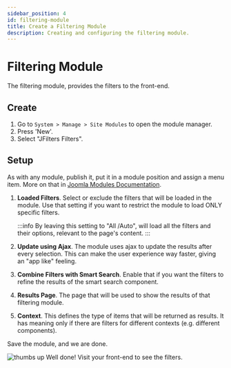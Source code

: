 ```yaml
---
sidebar_position: 4
id: filtering-module
title: Create a Filtering Module
description: Creating and configuring the filtering module.
---
```


# Filtering Module
The filtering module, provides the filters to the front-end.

## Create
1. Go to `System > Manage > Site Modules` to open the module manager.
2. Press 'New'.
3. Select "JFilters Filters".

## Setup
As with any module, publish it, put it in a module position and assign a menu item. More on that in [Joomla Modules Documentation](https://docs.joomla.org/Module).



1. **Loaded Filters**.
    Select or exclude the filters that will be loaded in the module. 
    Use that setting if you want to restrict the module to load ONLY specific filters.
    
    :::info
    By leaving this setting to "All /Auto", will load all the filters and their options, relevant to the page's content.
    :::
    
2. **Update using Ajax**. The module uses ajax to update the results after every selection. This can make the user experience way faster, giving an "app like" feeling.

3. **Combine Filters with Smart Search**.
    Enable that if you want the filters to refine the results of the smart search component.
    
4. **Results Page**. The page that will be used to show the results of that filtering module.

5. **Context**. This defines the type of items that will be returned as results. It has meaning only if there are filters for different contexts (e.g. different components).

Save the module, and we are done.

![thumbs up](/img/thumb.svg) Well done! Visit your front-end to see the filters.